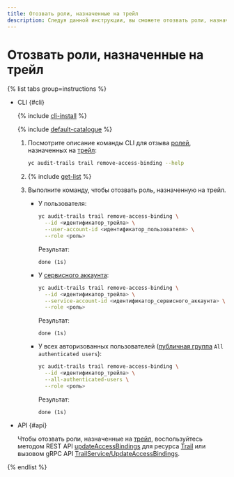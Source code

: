 ```yaml
---
title: Отозвать роли, назначенные на трейл
description: Следуя данной инструкции, вы сможете отозвать роли, назначенные на трейл.
---
```


# Отозвать роли, назначенные на трейл

{% list tabs group=instructions %}

- CLI {#cli}

  {% include [cli-install](../../_includes/cli-install.md) %}

  {% include [default-catalogue](../../_includes/default-catalogue.md) %}

  1. Посмотрите описание команды CLI для отзыва [ролей](../security/index.md#roles-list), назначенных на [трейл](../concepts/trail.md):

      ```bash
      yc audit-trails trail remove-access-binding --help
      ```

  1. {% include [get-list](../../_includes/audit-trails/get-list.md) %}
  1. Выполните команду, чтобы отозвать роль, назначенную на трейл.

      * У пользователя:

          ```bash
          yc audit-trails trail remove-access-binding \
            --id <идентификатор_трейла> \
            --user-account-id <идентификатор_пользователя> \
            --role <роль>
          ```
          
          Результат:

          ```text
          done (1s)
          ```

      * У [сервисного аккаунта](../../iam/concepts/users/service-accounts.md):

          ```bash
          yc audit-trails trail remove-access-binding \
            --id <идентификатор_трейла> \
            --service-account-id <идентификатор_сервисного_аккаунта> \
            --role <роль>
          ```

          Результат:

          ```text
          done (1s)
          ```

      * У всех авторизованных пользователей ([публичная группа](../../iam/concepts/access-control/public-group.md) `All authenticated users`):

          ```bash
          yc audit-trails trail remove-access-binding \
            --id <идентификатор_трейла> \
            --all-authenticated-users \
            --role <роль>
          ```

          Результат:
        
          ```text
          done (1s)
          ```

- API {#api}

  Чтобы отозвать роли, назначенные на [трейл](../concepts/trail.md), воспользуйтесь методом REST API [updateAccessBindings](../../audit-trails/api-ref/Trail/updateAccessBindings.md) для ресурса [Trail](../../audit-trails/api-ref/Trail/index.md) или вызовом gRPC API [TrailService/UpdateAccessBindings](../../audit-trails/api-ref/grpc/Trail/updateAccessBindings.md).

{% endlist %}

